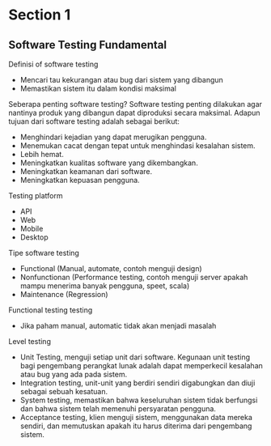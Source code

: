 # Section 1

## Software Testing Fundamental

Definisi of software testing
- Mencari tau kekurangan atau bug dari sistem yang dibangun
- Memastikan sistem itu dalam kondisi maksimal

Seberapa penting software testing? 
Software testing penting dilakukan agar nantinya produk yang dibangun dapat diproduksi secara maksimal. Adapun tujuan dari software testing adalah sebagai berikut:
- Menghindari kejadian yang dapat merugikan pengguna.
- Menemukan cacat dengan tepat untuk menghindasi kesalahan sistem.
- Lebih hemat.
- Meningkatkan kualitas software yang dikembangkan.
- Meningkatkan keamanan dari software.
- Meningkatkan kepuasan pengguna.

Testing platform
- API
- Web
- Mobile
- Desktop

Tipe software testing
- Functional (Manual, automate, contoh menguji design)
- Nonfunctionan (Performance testing, contoh menguji server apakah mampu menerima banyak pengguna, speet, scala)
- Maintenance (Regression)

Functional testing testing
- Jika paham manual, automatic tidak akan menjadi masalah

Level testing
- Unit Testing, menguji setiap unit dari software. Kegunaan unit testing bagi pengembang perangkat lunak adalah dapat memperkecil kesalahan atau bug yang ada pada sistem.
- Integration testing, unit-unit yang berdiri sendiri digabungkan dan diuji sebagai sebuah kesatuan.
- System testing, memastikan bahwa keseluruhan sistem tidak berfungsi dan bahwa sistem telah memenuhi persyaratan pengguna.
- Acceptance testing, klien menguji sistem, menggunakan data mereka sendiri, dan memutuskan apakah itu harus diterima dari pengembang sistem.